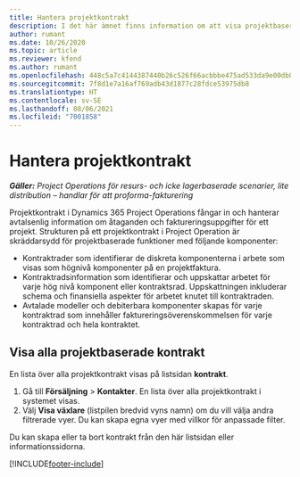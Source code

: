 ```yaml
---
title: Hantera projektkontrakt
description: I det här ämnet finns information om att visa projektbaserade kontrakt.
author: rumant
ms.date: 10/26/2020
ms.topic: article
ms.reviewer: kfend
ms.author: rumant
ms.openlocfilehash: 448c5a7c4144387440b26c526f66acbbbe475ad533da9e00db0eb5d5e86be9e8
ms.sourcegitcommit: 7f8d1e7a16af769adb43d1877c28fdce53975db8
ms.translationtype: HT
ms.contentlocale: sv-SE
ms.lasthandoff: 08/06/2021
ms.locfileid: "7001858"
---
```

# <a name="manage-project-contracts"></a>Hantera projektkontrakt

_**Gäller:** Project Operations för resurs- och icke lagerbaserade scenarier, lite distribution – handlar för att proforma-fakturering_

Projektkontrakt i Dynamics 365 Project Operations fångar in och hanterar avtalsenlig information om åtaganden och faktureringsuppgifter för ett projekt. Strukturen på ett projektkontrakt i Project Operation är skräddarsydd för projektbaserade funktioner med följande komponenter:

- Kontraktrader som identifierar de diskreta komponenterna i arbete som visas som högnivå komponenter på en projektfaktura.
- Kontraktradsinformation som identifierar och uppskattar arbetet för varje hög nivå komponent eller kontraktsrad. Uppskattningen inkluderar schema och finansiella aspekter för arbetet knutet till kontraktraden.
- Avtalade modeller och debiterbara komponenter skapas för varje kontraktrad som innehåller faktureringsöverenskommelsen för varje kontraktrad och hela kontraktet.

## <a name="view-all-project-based-contracts"></a>Visa alla projektbaserade kontrakt

En lista över alla projektkontrakt visas på listsidan **kontrakt**. 

1. Gå till **Försäljning** > **Kontakter**. En lista över alla projektkontrakt i systemet visas. 
2. Välj **Visa växlare** (listpilen bredvid vyns namn) om du vill välja andra filtrerade vyer. Du kan skapa egna vyer med villkor för anpassade filter.

Du kan skapa eller ta bort kontrakt från den här listsidan eller informationssidorna.


[!INCLUDE[footer-include](../../includes/footer-banner.md)]
